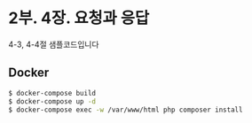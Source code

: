 # 2부. 4장. 요청과 응답

4-3, 4-4절 샘플코드입니다

## Docker

```bash
$ docker-compose build
$ docker-compose up -d
$ docker-compose exec -w /var/www/html php composer install
```
